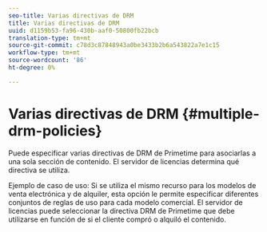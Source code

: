 ```yaml
---
seo-title: Varias directivas de DRM
title: Varias directivas de DRM
uuid: d1159b53-fa96-430b-aaf0-50800fb22bcb
translation-type: tm+mt
source-git-commit: c78d3c87848943a0be3433b2b6a543822a7e1c15
workflow-type: tm+mt
source-wordcount: '86'
ht-degree: 0%

---
```



# Varias directivas de DRM {#multiple-drm-policies}

Puede especificar varias directivas de DRM de Primetime para asociarlas a una sola sección de contenido. El servidor de licencias determina qué directiva se utiliza.

Ejemplo de caso de uso: Si se utiliza el mismo recurso para los modelos de venta electrónica y de alquiler, esta opción le permite especificar diferentes conjuntos de reglas de uso para cada modelo comercial. El servidor de licencias puede seleccionar la directiva DRM de Primetime que debe utilizarse en función de si el cliente compró o alquiló el contenido.
